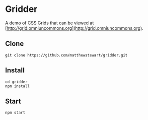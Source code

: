 # Gridder
A demo of CSS Grids that can be viewed at [http://grid.omniuncommons.org](http://grid.omniuncommons.org).

## Clone
```
git clone https://github.com/matthewstewart/gridder.git
```

## Install
```
cd gridder
npm install
```

## Start
```
npm start
```